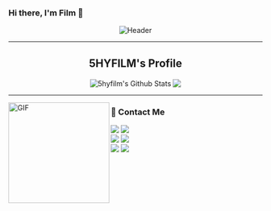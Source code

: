 ### Hi there, I'm Film 👋
<p align="center">
 <img src="https://github.com/5hyfilm/5hyfilm/blob/master/background.png" align="center" alt="Header"/>
 
 ---
 
 <h2 align="center">5HYFILM's Profile</h2>
</p>

<p align="center">
<img align="center" src="https://github-readme-stats.vercel.app/api?username=5hyfilm&include_all_commits=true&count_private=true&show_icons=true&line_height=20" alt="5hyfilm's Github Stats">
 <img align="center" src="https://github-readme-stats.vercel.app/api/top-langs/?username=5hyfilm&layout=compact"/>
</p>

---

<img align="left" alt="GIF" src="https://5hyfilm.github.io/img/profile-img.jpg?raw=true" width="200" height="200" />

<p>
  <h3>📩 Contact Me</h3>
    <a href="https://www.facebook.com/waranthornchansawang"><img src="https://img.shields.io/badge/facebook-1778F2.svg?style=for-the-badge&logo=facebook&logoColor=white"/></a>
    <a href="https://www.instagram.com/5hyfilm/"><img src="https://img.shields.io/badge/instagram-E1306C.svg?style=for-the-badge&logo=instagram&logoColor=white"/></a>
    <br>
    <a href="https://www.linkedin.com/in/waranthornchansawang/"><img src="https://img.shields.io/badge/LinkedIn-0077B5?style=for-the-badge&logo=linkedin&logoColor=white"/></a>
    <a href="mailto:waranthornc_work@outlook.com"><img src="https://img.shields.io/badge/Microsoft_Outlook-0078D4?style=for-the-badge&logo=microsoft-outlook&logoColor=white"/></a>
    <br>
    <a href="https://twitter.com/5hyfilm"><img src="https://img.shields.io/badge/Twitter-1DA1F2?style=for-the-badge&logo=twitter&logoColor=white"/></a>
   <a href="https://medium.com/@5hyfilm"><img src="https://img.shields.io/badge/Medium-12100E?style=for-the-badge&logo=medium&logoColor=white"/></a>
</p>

<!-- Icon from: https://dev.to/envoy_/150-badges-for-github-pnk -->
